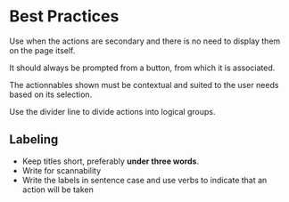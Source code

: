 # Best Practices

Use when the actions are secondary and there is no need to display them on the page itself.

It should always be prompted from a button, from which it is associated.

The actionnables shown must be contextual and suited to the user needs based on its selection.

Use the divider line to divide actions into logical groups.

## Labeling
- Keep titles short, preferably **under three words**.
- Write for scannability
- Write the labels in sentence case and use verbs to indicate that an action will be taken
